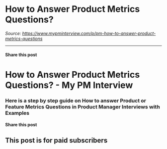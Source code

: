 # How to Answer Product Metrics Questions?

*Source: https://www.mypminterview.com/p/pm-how-to-answer-product-metrics-questions*

---

#### Share this post

# How to Answer Product Metrics Questions? - My PM Interview

### Here is a step by step guide on How to answer Product or Feature Metrics Questions in Product Manager Interviews with Examples

#### Share this post

## This post is for paid subscribers

